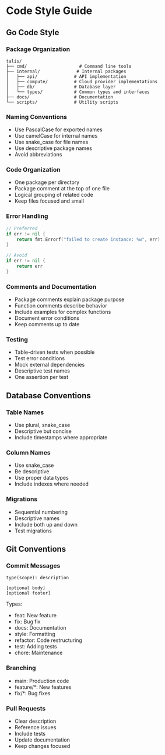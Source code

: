 # Code Style Guide

## Go Code Style

### Package Organization
```
talis/
├── cmd/                    # Command line tools
├── internal/              # Internal packages
│   ├── api/              # API implementation
│   ├── compute/          # Cloud provider implementations
│   ├── db/               # Database layer
│   └── types/            # Common types and interfaces
├── docs/                 # Documentation
└── scripts/              # Utility scripts
```

### Naming Conventions
- Use PascalCase for exported names
- Use camelCase for internal names
- Use snake_case for file names
- Use descriptive package names
- Avoid abbreviations

### Code Organization
- One package per directory
- Package comment at the top of one file
- Logical grouping of related code
- Keep files focused and small

### Error Handling
```go
// Preferred
if err != nil {
    return fmt.Errorf("failed to create instance: %w", err)
}

// Avoid
if err != nil {
    return err
}
```

### Comments and Documentation
- Package comments explain package purpose
- Function comments describe behavior
- Include examples for complex functions
- Document error conditions
- Keep comments up to date

### Testing
- Table-driven tests when possible
- Test error conditions
- Mock external dependencies
- Descriptive test names
- One assertion per test

## Database Conventions

### Table Names
- Use plural, snake_case
- Descriptive but concise
- Include timestamps where appropriate

### Column Names
- Use snake_case
- Be descriptive
- Use proper data types
- Include indexes where needed

### Migrations
- Sequential numbering
- Descriptive names
- Include both up and down
- Test migrations

## Git Conventions

### Commit Messages
```
type(scope): description

[optional body]
[optional footer]
```

Types:
- feat: New feature
- fix: Bug fix
- docs: Documentation
- style: Formatting
- refactor: Code restructuring
- test: Adding tests
- chore: Maintenance

### Branching
- main: Production code
- feature/*: New features
- fix/*: Bug fixes

### Pull Requests
- Clear description
- Reference issues
- Include tests
- Update documentation
- Keep changes focused 